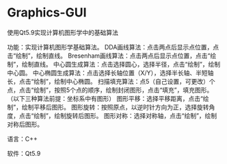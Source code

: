 # Graphics-GUI
使用Qt5.9实现计算机图形学中的基础算法

功能：实现计算机图形学基础算法。
      DDA画线算法：点击两点后显示点位置，点击“绘制”，绘制直线。
      Bresenham画线算法：点击两点后显示点位置，点击“绘制”，绘制直线。
      中心圆生成算法：点击选择圆心，选择半径，点击“绘制”，绘制中心圆。
      中心椭圆生成算法：点击选择长轴位置（X/Y），选择半长轴、半短轴长，点击“绘制”，绘制中心椭圆。
      扫描填充算法：点5（自己设置，可更改）个点，点击“绘制”，按照5个点的顺序，绘制封闭图形，点击“填充”，填充图形。
        （以下三种算法前提：坐标系中有图形）
      图形平移：选择平移距离，点击“绘制”，绘制平移后图形。
      图形旋转：按照原点，以逆时针方向为正，选择旋转角度，点击“绘制”，绘制旋转后图形。
      图形对称：选择对称轴，点击“绘制”，绘制对称后图形。
      
      
语言：C++

软件：Qt5.9
